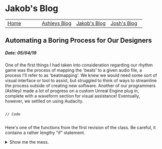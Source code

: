# Jakob's Blog
 
 <!-- Nav -->
<table style="border:0px none;" width="100%">
	<tr>
		<td width="25%"> <a href="index.html"> Home </a> </td>
		<td width="25%"> <a href="amsBlog.html">Ashleys Blog</a> </td>
		<td width="25%"> <a href="jakobBlog.html">Jakob's Blog</a> </td>
		<td width="25%"> <a href="joshBlog.html">Josh's Blog</a> </td>
	</tr>
</table>

<!-- Main Content -->

## Automating a Boring Process for Our Designers
##### Date: 05/04/19

One of the first things I had taken into consideration regarding our rhythm game was the process of mapping the 'beats' to a given audio file, a process I'll refer to as 'beatmapping'. We knew we would need some sort of visual interface or tool to assist, but struggled to think of ways to streamline the process outside of creating new software. Another of our programmers (Ashley) made a lot of progress on a custom Unreal Engine plug in, complete with a waveform section for visual assistance! Eventually, however, we settled on using Audacity.

```

// Code
	
```

Here's one of the functions from the first revision of the class. Be careful, it contains a rather lengthy "if" statement.

<details><summary>Show me the mess.</summary>
<p>


```c++
std::cout << "Hello world!" << std::endl;
```

</p>
</details>
